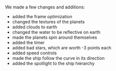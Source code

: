 We made a few changes and additions:
- added the frame optimization
- changed the textures of the planets
- added clouds to earth
- changed the water to be reflective on earth
- made the planets spin around themselves
- added the timer
- added bad stars, which are worth -3 points each
- added speed controls
- made the ship follow the curve in its direction
- added the spotlight to the ship hierarchy